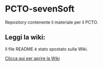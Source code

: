 # PCTO-sevenSoft
Repository contenente il materiale per il PCTO.

## Leggi la wiki:
Il file README è stato spostato sulla Wiki.

[Clicca qui per aprire la Wiki](https://github.com/andreaorlando333/PCTO-sevenSoft/wiki)
